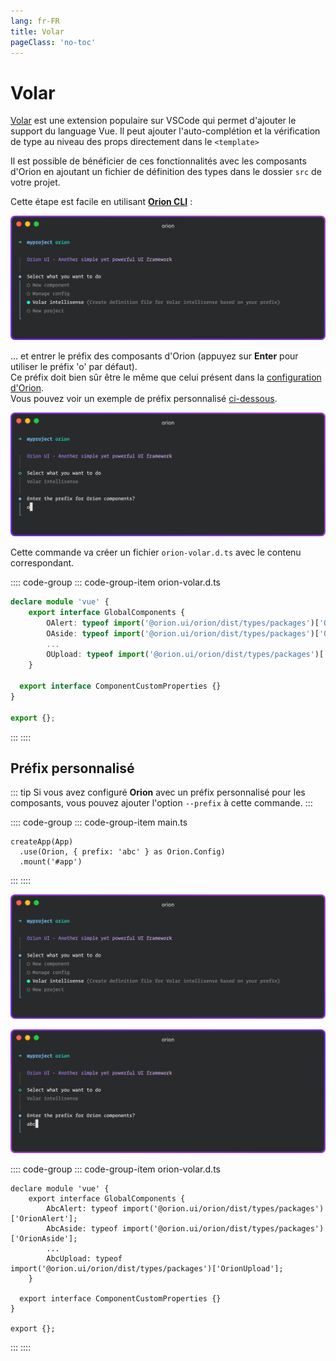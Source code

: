 ```yaml
---
lang: fr-FR
title: Volar
pageClass: 'no-toc'
---
```


# Volar

[Volar](https://marketplace.visualstudio.com/items?itemName=Vue.volar) est une extension populaire sur VSCode qui permet d'ajouter le support du language Vue.
Il peut ajouter l'auto-complétion et la vérification de type au niveau des props directement dans le `<template>`

Il est possible de bénéficier de ces fonctionnalités avec les composants d'Orion en ajoutant un fichier de définition des types dans le dossier `src` de votre projet.

Cette étape est facile en utilisant [**Orion CLI**](https://github.com/orion-ui/orion-cli) :

![Orion CLI](../../guide/orion-cli-project-volar.png)

... et entrer le préfix des composants d'Orion (appuyez sur **Enter** pour utiliser le préfix 'o' par défaut).\
Ce préfix doit bien sûr être le même que celui présent dans la [configuration d'Orion](quick-start.md#configuration-options).\
Vous pouvez voir un exemple de préfix personnalisé [ci-dessous](#prefix-personnalise).

![Orion CLI](../../guide/orion-cli-project-volar-default.png)

Cette commande va créer un fichier `orion-volar.d.ts` avec le contenu correspondant.

:::: code-group
::: code-group-item orion-volar.d.ts

```ts
declare module 'vue' {
	export interface GlobalComponents {
		OAlert: typeof import('@orion.ui/orion/dist/types/packages')['OrionAlert'];
		OAside: typeof import('@orion.ui/orion/dist/types/packages')['OrionAside'];
		...
		OUpload: typeof import('@orion.ui/orion/dist/types/packages')['OrionUpload'];
	}

  export interface ComponentCustomProperties {}
}

export {};
```

:::
::::

## Préfix personnalisé

::: tip
Si vous avez configuré **Orion** avec un préfix personnalisé pour les composants, vous pouvez ajouter l'option `--prefix` à cette commande.
:::

:::: code-group
::: code-group-item main.ts

```ts{2}
createApp(App)
  .use(Orion, { prefix: 'abc' } as Orion.Config)
  .mount('#app')
```

:::
::::

![Orion CLI](../../guide/orion-cli-project-volar.png)

![Orion CLI](../../guide/orion-cli-project-volar-prompt.png)

:::: code-group
::: code-group-item orion-volar.d.ts

```ts{3,4,6}
declare module 'vue' {
	export interface GlobalComponents {
		AbcAlert: typeof import('@orion.ui/orion/dist/types/packages')['OrionAlert'];
		AbcAside: typeof import('@orion.ui/orion/dist/types/packages')['OrionAside'];
		...
		AbcUpload: typeof import('@orion.ui/orion/dist/types/packages')['OrionUpload'];
	}

  export interface ComponentCustomProperties {}
}

export {};
```

:::
::::
